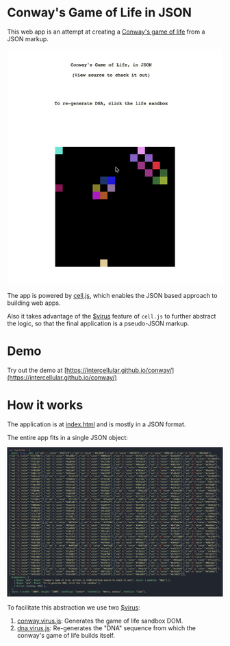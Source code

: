 # Conway's Game of Life in JSON

This web app is an attempt at creating a [Conway's game of life](https://en.wikipedia.org/wiki/Conway%27s_Game_of_Life) from a JSON markup.

![img](conway.gif)

The app is powered by [cell.js](https://www.celljs.org), which enables the JSON based approach to building web apps.

Also it takes advantage of the [$virus](https://github.com/intercellular/cell/blob/develop/VIRUS.md) feature of `cell.js` to further abstract the logic, so that the final application is a pseudo-JSON markup.


# Demo

Try out the demo at [https://intercellular.github.io/conway/](https://intercellular.github.io/conway/)



# How it works

The application is at [index.html](index.html) and is mostly in a JSON format.

The entire app fits in a single JSON object:

![img](json.png)

To facilitate this abstraction we use two [$virus](https://github.com/intercellular/cell/blob/develop/VIRUS.md):

1. [conway.virus.js](conway.virus.js): Generates the game of life sandbox DOM.
2. [dna.virus.js](dna.virus.js): Re-generates the "DNA" sequence from which the conway's game of life builds itself.
